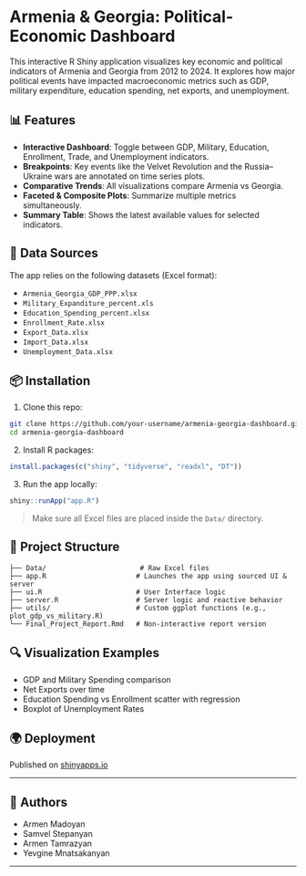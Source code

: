 # Armenia & Georgia: Political-Economic Dashboard

This interactive R Shiny application visualizes key economic and political indicators of Armenia and Georgia from 2012 to 2024. It explores how major political events have impacted macroeconomic metrics such as GDP, military expenditure, education spending, net exports, and unemployment.

## 📊 Features

- **Interactive Dashboard**: Toggle between GDP, Military, Education, Enrollment, Trade, and Unemployment indicators.
- **Breakpoints**: Key events like the Velvet Revolution and the Russia–Ukraine wars are annotated on time series plots.
- **Comparative Trends**: All visualizations compare Armenia vs Georgia.
- **Faceted & Composite Plots**: Summarize multiple metrics simultaneously.
- **Summary Table**: Shows the latest available values for selected indicators.

## 📁 Data Sources

The app relies on the following datasets (Excel format):
- `Armenia_Georgia_GDP_PPP.xlsx`
- `Military_Expanditure_percent.xls`
- `Education_Spending_percent.xlsx`
- `Enrollment_Rate.xlsx`
- `Export_Data.xlsx`
- `Import_Data.xlsx`
- `Unemployment_Data.xlsx`

## 📦 Installation

1. Clone this repo:
```bash
git clone https://github.com/your-username/armenia-georgia-dashboard.git
cd armenia-georgia-dashboard
```

2. Install R packages:
```r
install.packages(c("shiny", "tidyverse", "readxl", "DT"))
```

3. Run the app locally:
```r
shiny::runApp("app.R")
```

> Make sure all Excel files are placed inside the `Data/` directory.

## 🧠 Project Structure

```
├── Data/                       # Raw Excel files
├── app.R                      # Launches the app using sourced UI & server
├── ui.R                       # User Interface logic
├── server.R                   # Server logic and reactive behavior
├── utils/                     # Custom ggplot functions (e.g., plot_gdp_vs_military.R)
└── Final_Project_Report.Rmd   # Non-interactive report version
```

## 🔍 Visualization Examples

- GDP and Military Spending comparison
- Net Exports over time
- Education Spending vs Enrollment scatter with regression
- Boxplot of Unemployment Rates

## 🌍 Deployment

Published on [shinyapps.io](https://madarmen.shinyapps.io/group_project/)

---

## 🤝 Authors

- Armen Madoyan
- Samvel Stepanyan
- Armen Tamrazyan
- Yevgine Mnatsakanyan

---
